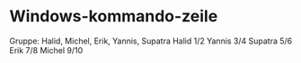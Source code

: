 # Windows-kommando-zeile
Gruppe: Halid, Michel, Erik, Yannis, Supatra
Halid 1/2
Yannis 3/4
Supatra 5/6
Erik 7/8
Michel 9/10
